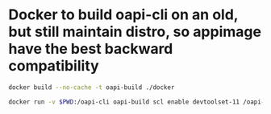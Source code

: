 # Docker to build oapi-cli on an old, but still maintain distro, so appimage have the best backward compatibility

```sh
docker build --no-cache -t oapi-build ./docker
```

```sh
docker run -v $PWD:/oapi-cli oapi-build scl enable devtoolset-11 /oapi-cli/docker/make.sh
```
